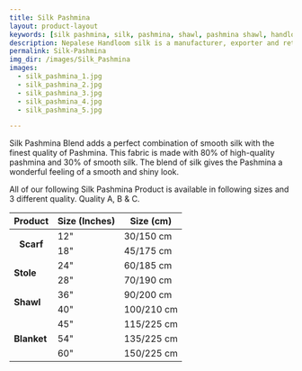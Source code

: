 ```yaml
---
title: Silk Pashmina
layout: product-layout
keywords: [silk pashmina, silk, pashmina, shawl, pashmina shawl, handloom, baby pashmina, 100 cashmere, nepal cashmere, pure pashmina, soft raw silk, thamel, kathmandu, nepal, showroom, quality, hand made pashmina, special gift, gift, Mountain goat, stole, wrap, blanket, tie, poncho, silk shirt, print pashmina, embriodery pashmina, cashmere sweaters]
description: Nepalese Handloom silk is a manufacturer, exporter and retailer of Genuine Handmade Pashmina and Soft Raw Silk fabrics since 1985. Our showroom is at Thamel tourist hub center in Kathmandu, Nepal. 
permalink: Silk-Pashmina
img_dir: /images/Silk_Pashmina
images:
  - silk_pashmina_1.jpg
  - silk_pashmina_2.jpg
  - silk_pashmina_3.jpg
  - silk_pashmina_4.jpg
  - silk_pashmina_5.jpg

---
```

<span class="dropcap">S</span>ilk Pashmina Blend adds a perfect combination of smooth silk with the finest quality of Pashmina. This fabric is made with 80% of high-quality pashmina and 30% of smooth silk. The blend of silk gives the Pashmina a wonderful feeling of a smooth and shiny look.

All of our following Silk Pashmina Product is available in following sizes and 3 different quality. Quality A, B & C.

<table class="table table-bordered table-striped">
  <thead>
  <tr>
    <th>Product</th>
    <th>Size (Inches)</th>
    <th>Size (cm)</th>
  </tr>
  </thead>
  <tbody>
  <tr>
    <th rowspan="2"><strong>Scarf</strong></th>
    <td>12"</td>
    <td>30/150 cm</td>
  </tr>
  <tr>
    <td>18"</td>
    <td>45/175 cm</td>
  </tr>
  <tr>
    <td rowspan="2"><strong>Stole</strong></td>
    <td>24"</td>
    <td>60/185 cm</td>
  </tr>
  <tr>
    <td>28"</td>
    <td>70/190 cm</td>
  </tr>
  <tr>
    <td rowspan="2"><strong>Shawl</strong></td>
    <td>36"</td>
    <td>90/200 cm</td>
  </tr>
  <tr>
    <td>40"</td>
    <td>100/210 cm</td>
  </tr>
  <tr>
    <td rowspan="3"><strong>Blanket</strong></td>
    <td>45"</td>
    <td>115/225 cm</td>
  </tr>
  <tr>
    <td>54"</td>
    <td>135/225 cm</td>
  </tr>
  <tr>
    <td>60"</td>
    <td>150/225 cm</td>
  </tr>
  </tbody>
</table>